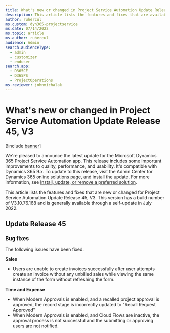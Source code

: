 ```yaml
---
title: What's new or changed in Project Service Automation Update Release 45, V3
description: This article lists the features and fixes that are available in Microsoft Dynamics 365 Project Service Automation Update Release 45, V3.
author: ruhercul
ms.custom: dyn365-projectservice
ms.date: 07/14/2022
ms.topic: article
ms.author: ruhercul
audience: Admin
search.audienceType: 
  - admin
  - customizer
  - enduser
search.app: 
  - D365CE
  - D365PS
  - ProjectOperations
ms.reviewer: johnmichalak
---
```


# What's new or changed in Project Service Automation Update Release 45, V3

[!include [banner](../includes/psa-now-project-operations.md)]

We're pleased to announce the latest update for the Microsoft Dynamics 365 Project Service Automation app. This release includes some important improvements to quality, performance, and usability. It's compatible with Dynamics 365 9.x. To update to this release, visit the Admin Center for Dynamics 365 online solutions page, and install the update. For more information, see [Install, update, or remove a preferred solution](/power-platform/admin/install-remove-preferred-solution).

This article lists the features and fixes that are new or changed for Project Service Automation Update Release 45, V3. This version has a build number of V3.10.76.168  and is generally available through a self-update in July 2022.

## Update Release 45

### Bug fixes

The following issues have been fixed.

**Sales**
- Users are unable to create invoices successfully after user attempts create an invoice without any unbilled sales while viewing the same instance of the form without refreshing the form.

**Time and Expense**

- When Modern Approvals is enabled, and a recalled project approval is approved, the record stage is incorrectly updated to "Recall Request Approved"
- When Modern Approvals is enabled, and Cloud Flows are inactive, the approval process is not successful and the submitting or approving users are not notified.
